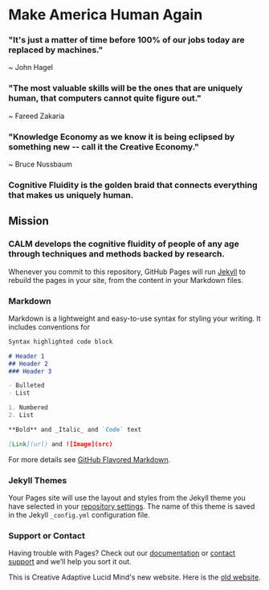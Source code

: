 # Make America Human Again

### "It's just a matter of time before 100% of our jobs today are replaced by machines."
  ~ John Hagel

### "The most valuable skills will be the ones that are uniquely human, that computers cannot quite figure out."
  ~ Fareed Zakaria
  
### "Knowledge Economy as we know it is being eclipsed by something new -- call it the Creative Economy."
  ~ Bruce Nussbaum

### Cognitive Fluidity is the golden braid that connects everything that makes us uniquely human. 

## Mission
### CALM develops the cognitive fluidity of people of any age through techniques and methods backed by research.

Whenever you commit to this repository, GitHub Pages will run [Jekyll](https://jekyllrb.com/) to rebuild the pages in your site, from the content in your Markdown files.

### Markdown

Markdown is a lightweight and easy-to-use syntax for styling your writing. It includes conventions for

```markdown
Syntax highlighted code block

# Header 1
## Header 2
### Header 3

- Bulleted
- List

1. Numbered
2. List

**Bold** and _Italic_ and `Code` text

[Link](url) and ![Image](src)
```

For more details see [GitHub Flavored Markdown](https://guides.github.com/features/mastering-markdown/).

### Jekyll Themes

Your Pages site will use the layout and styles from the Jekyll theme you have selected in your [repository settings](https://github.com/SamhitaVasu/calm.github.io/settings). The name of this theme is saved in the Jekyll `_config.yml` configuration file.

### Support or Contact

Having trouble with Pages? Check out our [documentation](https://help.github.com/categories/github-pages-basics/) or [contact support](https://github.com/contact) and we’ll help you sort it out.

This is Creative Adaptive Lucid Mind's new website. Here is the [old website](https://samhitavasu.github.io/gocalm.github.io).

